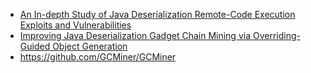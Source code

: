 - [An In-depth Study of Java Deserialization Remote-Code Execution Exploits and Vulnerabilities](https://arxiv.org/pdf/2208.08173.pdf)
- [Improving Java Deserialization Gadget Chain Mining via Overriding-Guided Object Generation](https://arxiv.org/pdf/2303.07593.pdf)
- https://github.com/GCMiner/GCMiner
